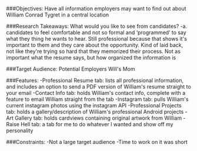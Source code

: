 ###Objectives:
Have all information employers may want to find out about William Conrad Tygret
in a central location

###Research Takeaways:
What would you like to see from candidates?
-a. candidates to feel comfortable and not so formal and ‘programmed’ to say
what they thing he wants to hear.
Still professional because that shows it's important to them and they care about
the opportunity.
Kind of laid back, not like they're trying so hard that they memorized their
process.
Not as important what the resume says, but how organized the information is

###Target Audience:
Potential Employers
Will's Mom

###Features:
-Professional Resume tab: lists all professional information, and includes an option to send a PDF version of William's resume straight to your email
-Contact Info tab: holds William's contact info, complete with a feature to email William straight from the tab
-Instagram tab: pulls William's current instagram photos using the instagram API
-Professional Projects tab: holds a gallery/description of William's professional Android projects
-Art Gallery tab: holds cardviews containing original artwork from William
-Raise Hell tab: a tab for me to do whatever I wanted and show off my personality

###Constraints:
-Not a large target audience
-Time to work on it was short
